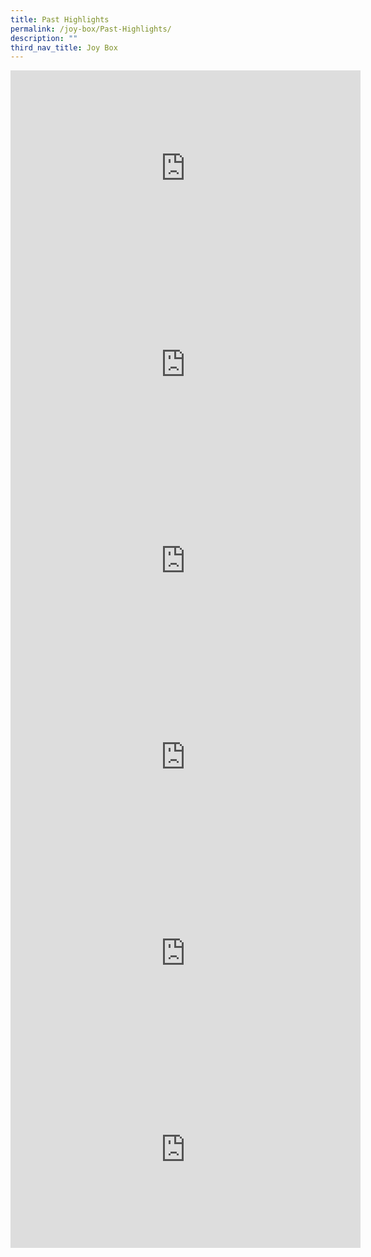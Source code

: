 ```yaml
---
title: Past Highlights
permalink: /joy-box/Past-Highlights/
description: ""
third_nav_title: Joy Box
---
```

<iframe src="https://www.facebook.com/plugins/video.php?height=314&amp;href=https%3A%2F%2Fwww.facebook.com%2Fwatch%2Fvideos%2F663319708562923%2F&amp;show_text=false&amp;width=560&amp;t=0" width="560" height="314" style="border:none;overflow:hidden" scrolling="no" frameborder="0" allowfullscreen="true" allow="autoplay; clipboard-write; encrypted-media; picture-in-picture; web-share"></iframe>

<iframe src="https://www.facebook.com/plugins/video.php?height=314&amp;href=https%3A%2F%2Fwww.facebook.com%2Fwatch%2Fvideos%2F616256856382731%2F&amp;show_text=false&amp;width=560&amp;t=0" width="560" height="314" style="border:none;overflow:hidden" scrolling="no" frameborder="0" allowfullscreen="true" allow="autoplay; clipboard-write; encrypted-media; picture-in-picture; web-share"></iframe>

<iframe src="https://www.facebook.com/plugins/video.php?height=314&amp;href=https%3A%2F%2Fwww.facebook.com%2Fwatch%2Fvideos%2F420769999497523%2F&amp;show_text=false&amp;width=560&amp;t=0" width="560" height="314" style="border:none;overflow:hidden" scrolling="no" frameborder="0" allowfullscreen="true" allow="autoplay; clipboard-write; encrypted-media; picture-in-picture; web-share"></iframe>

<iframe src="https://www.facebook.com/plugins/video.php?height=314&amp;href=https%3A%2F%2Fwww.facebook.com%2Fwatch%2Fvideos%2F1512411895631463%2F&amp;show_text=false&amp;width=560&amp;t=0" width="560" height="314" style="border:none;overflow:hidden" scrolling="no" frameborder="0" allowfullscreen="true" allow="autoplay; clipboard-write; encrypted-media; picture-in-picture; web-share"></iframe>

<iframe src="https://www.facebook.com/plugins/video.php?height=314&amp;href=https%3A%2F%2Fwww.facebook.com%2Fwatch%2Fvideos%2F234746388002099%2F&amp;show_text=false&amp;width=560&amp;t=0" width="560" height="314" style="border:none;overflow:hidden" scrolling="no" frameborder="0" allowfullscreen="true" allow="autoplay; clipboard-write; encrypted-media; picture-in-picture; web-share"></iframe>

<iframe src="https://www.facebook.com/plugins/video.php?height=314&amp;href=https%3A%2F%2Fwww.facebook.com%2Fwatch%2Fvideos%2F5028664790507192%2F&amp;show_text=false&amp;width=560&amp;t=0" width="560" height="314" style="border:none;overflow:hidden" scrolling="no" frameborder="0" allowfullscreen="true" allow="autoplay; clipboard-write; encrypted-media; picture-in-picture; web-share"></iframe>